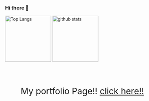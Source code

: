### Hi there 👋
<div>
  <p align="left"> 
    <img alt="Top Langs" height="150px" src="https://github-readme-stats.vercel.app/api/top-langs/?username={a-im12}&layout=compact&show_icons=true&theme=onedark" />
    <img alt="github stats" height="150px" src="https://github-readme-stats.vercel.app/api?username={a-im12}&theme=onedark&show_icons=ture" />
  </p>
</div>
<br>
<br>
<div align="center">
  <p style="font-size:200%;">
    My portfolio Page!! <a href="https://a-im12.github.io/work-history/">click here!!</a>
  </p>
</div>

